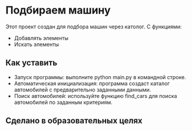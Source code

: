 # Подбираем машину

Этот проект создан для подбора машин через католог. С функциями:

- Добавлять элементы
- Искать элементы


 ## Как уставить
- Запуск программы: выполните python main.py в командной строке.
- Автоматическая инициализация: программа создаст каталог автомобилей с предварительно заданными данными.
- Поиск автомобилей: используйте функцию find_cars для поиска автомобилей по заданным критериям.

## Сделано в образовательных целях